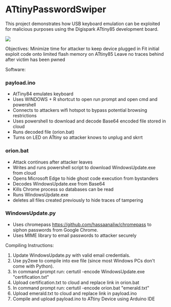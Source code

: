 # ATtinyPasswordSwiper

 This project demonstrates how USB keyboard emulation can be exploited for malicious purposes using the Digispark ATtiny85 development board.
 
![](https://cdn.instructables.com/FKP/MAA2/HH2VJNW1/FKPMAA2HH2VJNW1.SMALL.jpg)
 
 Objectives: 
 Minimize time for attacker to keep device plugged in
 Fit initial exploit code onto limited flash memory on ATtiny85
 Leave no traces behind after victim has been pwned
 
 Software:
 
### payload.ino
* AtTiny84 emulates keyboard
* Uses WINDOWS + R shortcut to open run prompt and open cmd and powershell
* Connects to attackers wifi hotspot to bypass potential browsing restrictions
* Uses powershell to download and decode Base64 encoded file stored in cloud
* Runs decoded file (orion.bat)
* Turns on LED on ATtiny so attacker knows to unplug and skrrt

### orion.bat
* Attack continues after attacker leaves
* Writes and runs powershell script to download WindowsUpdate.exe from cloud
* Opens Microsoft Edge to hide ghost code execution from bystanders
* Decodes WindowsUpdate.exe from Base64
* Kills Chrome process so databases can be read
* Runs WindowsUpdate.exe
* deletes all files created previously to hide traces of tampering

### WindowsUpdate.py
* Uses chromepass https://github.com/hassaanaliw/chromepass to siphon passwords from Google Chrome. 
* Uses MIME library to email passwords to attacker securely

 

 
 
 
 
 
 Compiling Instructions:
 1. Update WindowsUpdate.py with valid email credentials.
 2. Use py2exe to compile into exe file (since most Windows PCs don't come with Python).
 3. In command prompt run: certutil -encode WindowsUpdate.exe "certification.txt"
 4. Upload certification.txt to cloud and replace link in orion.bat
 5. In command prompt run: certutil -encode orion.bat "emerald.txt"
 6. Upload emerald.txt to cloud and replace link in payload.ino
 7. Compile and upload payload.ino to ATtiny Device using Arduino IDE
 
